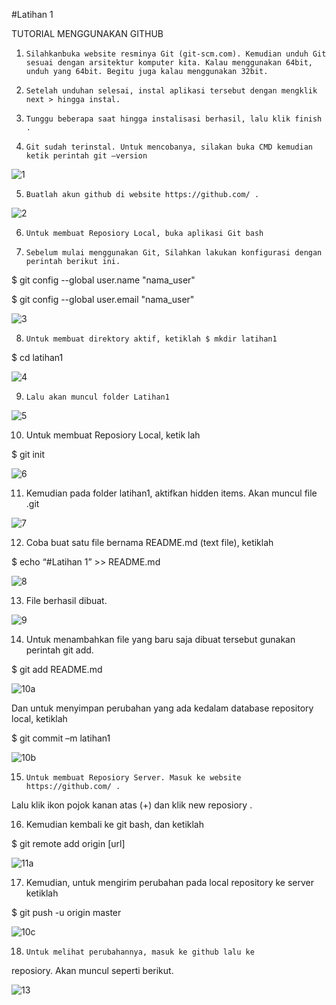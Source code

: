 #Latihan 1




TUTORIAL
MENGGUNAKAN GITHUB


1.     Silahkanbuka website resminya Git (git-scm.com). Kemudian unduh Git sesuai dengan arsitektur komputer kita. Kalau menggunakan 64bit, unduh yang 64bit. Begitu juga kalau menggunakan 32bit.




2.     Setelah unduhan selesai, instal aplikasi tersebut dengan mengklik  next > hingga instal. 




3.     Tunggu beberapa saat hingga instalisasi berhasil, lalu klik finish .



4.     Git sudah terinstal. Untuk mencobanya, silakan buka CMD kemudian ketik perintah git –version


![1](https://user-images.githubusercontent.com/56390857/67141269-d043f000-f28b-11e9-9a07-31da8490457f.png)



5.     Buatlah akun github di website https://github.com/ . 


 ![2](https://user-images.githubusercontent.com/56390857/67141270-d043f000-f28b-11e9-925c-0dfacd4fda73.png)


6.     Untuk membuat Reposiory Local, buka aplikasi Git bash 




7.     Sebelum mulai menggunakan Git, Silahkan lakukan konfigurasi dengan perintah berikut ini.


$ git config --global user.name "nama_user"


$ git config --global user.email "nama_user"


![3](https://user-images.githubusercontent.com/56390857/67141271-d043f000-f28b-11e9-9132-91693037cc29.png)



8.     Untuk membuat direktory aktif, ketiklah $ mkdir latihan1


$ cd
latihan1


 
![4](https://user-images.githubusercontent.com/56390857/67141272-d0dc8680-f28b-11e9-8fad-1ef2aad7a2d0.png)



9.     Lalu akan muncul folder Latihan1


![5](https://user-images.githubusercontent.com/56390857/67141273-d1751d00-f28b-11e9-83d0-6bb63b15521a.png)




10.   Untuk membuat Reposiory Local, ketik lah 


$ git init


![6](https://user-images.githubusercontent.com/56390857/67141274-d20db380-f28b-11e9-8077-7a10cf94371b.png)
 



11.   Kemudian pada folder latihan1, aktifkan hidden items.
Akan muncul file .git


![7](https://user-images.githubusercontent.com/56390857/67141275-d20db380-f28b-11e9-9067-b4321a2ee0e2.png)

 



12.   Coba buat satu file bernama README.md (text file), ketiklah


$ echo “#Latihan 1” >> README.md


![8](https://user-images.githubusercontent.com/56390857/67141276-d2a64a00-f28b-11e9-8a67-75816a67e533.png)



13.   File berhasil dibuat.


![9](https://user-images.githubusercontent.com/56390857/67141277-d2a64a00-f28b-11e9-914e-566b25a0d327.png)



14.    Untuk menambahkan file yang baru saja dibuat tersebut
gunakan perintah git add.


$ git add README.md


![10a](https://user-images.githubusercontent.com/56390857/67142846-7a714700-f28f-11e9-9bdb-120bf11c0505.JPG)



Dan untuk menyimpan perubahan yang ada
kedalam database repository local, ketiklah 


$ git commit –m
latihan1


![10b](https://user-images.githubusercontent.com/56390857/67142847-7a714700-f28f-11e9-84d8-1401ec4923b0.JPG)


 
15.     Untuk membuat Reposiory Server. Masuk ke website https://github.com/ .



Lalu klik ikon pojok kanan atas (+) dan klik new reposiory .





16.    Kemudian kembali ke git bash, dan ketiklah 


$ git remote add origin [url]


![11a](https://user-images.githubusercontent.com/56390857/67142876-cfad5880-f28f-11e9-8d5b-0bb37a0c644e.JPG)
 



17.    Kemudian, untuk mengirim perubahan pada local repository ke server
ketiklah 



$ git push -u origin master


![10c](https://user-images.githubusercontent.com/56390857/67142848-7b09dd80-f28f-11e9-8db1-24f69c131420.JPG)


18.     Untuk melihat perubahannya, masuk ke github lalu ke
reposiory. Akan muncul seperti berikut.


![13](https://user-images.githubusercontent.com/56390857/67141281-d4700d80-f28b-11e9-9d61-5cc6d2a7f485.png)



 



